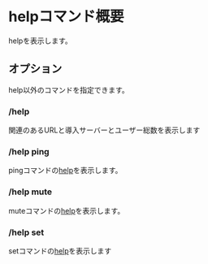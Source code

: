 # helpコマンド概要
helpを表示します。
## オプション
help以外のコマンドを指定できます。
### /help
関連のあるURLと導入サーバーとユーザー総数を表示します
### /help ping
pingコマンドの[help]()を表示します。
### /help mute
muteコマンドの[help]()を表示します。
### /help set
setコマンドの[help]()を表示します